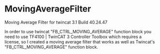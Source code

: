 # MovingAverageFilter
Moving Average Filter for twincat 3.1 Build 40.24.47

In order to use twincat "FB_CTRL_MOVING_AVERAGE" function block you need to use TF4100 | TwinCAT 3 Controller Toolbox which requires a license, so I created a moving average filter that works as well as Twincat's "FB_CTRL_MOVING_AVERAGE" function block.
